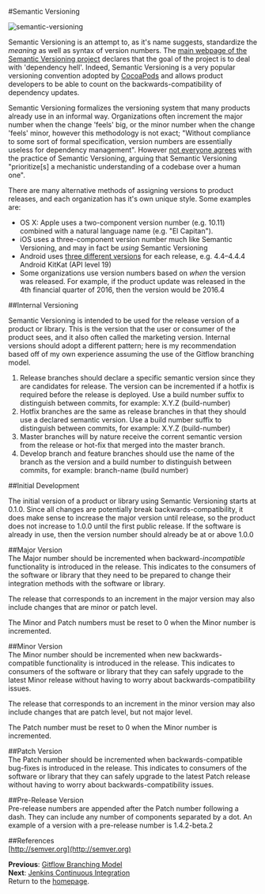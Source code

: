 #Semantic Versioning  

![semantic-versioning](images/semantic-versioning.png)  

Semantic Versioning is an attempt to, as it's name suggests, standardize the *meaning* as well as syntax of version numbers. The [main webpage of the Semantic Versioning project](http://semver.org) declares that the goal of the project is to deal with 'dependency hell'. Indeed, Semantic Versioning is a very popular versioning convention adopted by [CocoaPods](https://github.com/mattbocosoft/presentation-cocoapods) and allows product developers to be able to count on the backwards-compatibility of dependency updates.  

Semantic Versioning formalizes the versioning system that many products already use in an informal way. Organizations often increment the major number when the change 'feels' big, or the minor number when the change 'feels' minor, however this methodology is not exact; "Without compliance to some sort of formal specification, version numbers are essentially useless for dependency management". However [not everyone agrees](https://gist.github.com/jashkenas/cbd2b088e20279ae2c8e) with the practice of Semantic Versioning, arguing that Semantic Versioning "prioritize[s] a mechanistic understanding of a codebase over a human one".  

There are many alternative methods of assigning versions to product releases, and each organization has it's own unique style. Some examples are:
* OS X: Apple uses a two-component version number (e.g. 10.11) combined with a natural language name (e.g. "El Capitan").  
* iOS uses a three-component version number much like Semantic Versioning, and may in fact be *using* Semantic Versioning    
* Android uses [three different versions](https://en.wikipedia.org/wiki/Android_version_history) for each release, e.g. 4.4–4.4.4 Android KitKat (API level 19)  
* Some organizations use version numbers based on *when* the version was released. For example, if the product update was released in the 4th financial quarter of 2016, then the version would be 2016.4  

##Internal Versioning

Semantic Versioning is intended to be used for the release version of a product or library. This is the version that the user or consumer of the product sees, and it also often called the marketing version. Internal versions should adopt a different pattern; here is my recommendation based off of my own experience assuming the use of the Gitflow branching model.  

1. Release branches should declare a specific semantic version since they are candidates for release. The version can be incremented if a hotfix is required before the release is deployed. Use a build number suffix to distinguish between commits, for example: X.Y.Z (build-number)  
2. Hotfix branches are the same as release branches in that they should use a declared semantic version. Use a build number suffix to distinguish between commits, for example: X.Y.Z (build-number)  
3. Master branches will by nature receive the corrent semantic version from the release or hot-fix that merged into the master branch.  
4. Develop branch and feature branches should use the name of the branch as the version and a build number to distinguish between commits, for example: branch-name (build number)  

##Initial Development  

The initial version of a product or library using Semantic Versioning starts at 0.1.0. Since all changes are potentially break backwards-compatibility, it does make sense to increase the major version until release, so the product does not increase to 1.0.0 until the first public release. If the software is already in use, then the version number should already be at or above 1.0.0  

##Major Version  
The Major number should be incremented when backward-*incompatible* functionality is introduced in the release. This indicates to the consumers of the software or library that they need to be prepared to change their integration methods with the software or library.  

The release that corresponds to an increment in the major version may also include changes that are minor or patch level.  

The Minor and Patch numbers must be reset to 0 when the Minor number is incremented.  

##Minor Version  
The Minor number should be incremented when new backwards-compatible functionality is introduced in the release. This indicates to consumers of the software or library that they can safely upgrade to the latest Minor release without having to worry about backwards-compatibility issues.  

The release that corresponds to an increment in the minor version may also include changes that are patch level, but not major level.  

The Patch number must be reset to 0 when the Minor number is incremented.  

##Patch Version  
The Patch number should be incremented when backwards-compatible bug-fixes is introduced in the release. This indicates to consumers of the software or library that they can safely upgrade to the latest Patch release without having to worry about backwards-compatibility issues.  

##Pre-Release Version  
Pre-release numbers are appended after the Patch number following a dash. They can include any number of components separated by a dot. An example of a version with a pre-release number is 1.4.2-beta.2  

##References  
[http://semver.org](http://semver.org)  


**Previous**: [Gitflow Branching Model](gitflow.md)  
**Next**: [Jenkins Continuous Integration](jenkins.md)  
Return to the [homepage](README.md).

